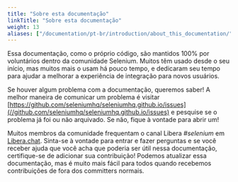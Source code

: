 ```yaml
---
title: "Sobre esta documentação"
linkTitle: "Sobre esta documentação"
weight: 13
aliases: ["/documentation/pt-br/introduction/about_this_documentation/"]  
---
```


Essa documentação, como o próprio código, são mantidos 100% por voluntários
dentro da comunidade Selenium.
Muitos têm usado desde o seu início,
mas muitos mais o usam há pouco tempo,
e dedicaram seu tempo para ajudar a melhorar a experiência de integração
para novos usuários.

Se houver algum problema com a documentação, queremos saber!
A melhor maneira de comunicar um problema é visitar
[https://github.com/seleniumhq/seleniumhq.github.io/issues](//github.com/seleniumhq/seleniumhq.github.io/issues)
e pesquise se o problema já foi ou não arquivado.
Se não, fique à vontade para abrir um!

Muitos membros da comunidade frequentam
o canal Libera _#selenium_ em [Libera.chat](https://libera.chat/).
Sinta-se à vontade para entrar e fazer perguntas
e se você receber ajuda que você acha que poderia ser útil nessa documentação,
certifique-se de adicionar sua contribuição!
Podemos atualizar essa documentação,
mas é muito mais fácil para todos quando recebemos contribuições
de fora dos committers normais.




